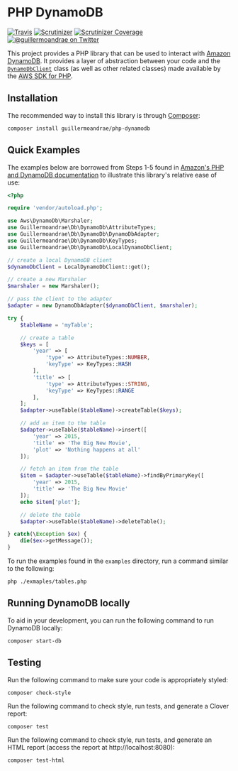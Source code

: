 # PHP DynamoDB
[![Travis](https://img.shields.io/travis/guillermoandrae/php-dynamodb.svg?style=flat-square)](https://travis-ci.org/guillermoandrae/php-dynamodb) [![Scrutinizer](https://img.shields.io/scrutinizer/g/guillermoandrae/php-dynamodb.svg?style=flat-square)](https://scrutinizer-ci.com/g/guillermoandrae/php-dynamodb/) [![Scrutinizer Coverage](https://img.shields.io/scrutinizer/coverage/g/guillermoandrae/php-dynamodb.svg?style=flat-square)](https://scrutinizer-ci.com/g/guillermoandrae/php-dynamodb/)
 [![@guillermoandrae on Twitter](http://img.shields.io/badge/twitter-%40guillermoandrae-blue.svg?style=flat-square)](https://twitter.com/guillermoandrae)

This project provides a PHP library that can be used to interact with [Amazon DynamoDB](https://aws.amazon.com/dynamodb/). It provides a layer of abstraction between your code and the [`DynamoDbClient`](https://docs.aws.amazon.com/aws-sdk-php/v3/api/class-Aws.DynamoDb.DynamoDbClient.html) class (as well as other related classes) made available by the [AWS SDK for PHP](https://github.com/aws/aws-sdk-php). 

## Installation
The recommended way to install this library is through [Composer](https://getcomposer.org/):
```
composer install guillermoandrae/php-dynamodb
```

## Quick Examples
The examples below are borrowed from Steps 1-5 found in [Amazon's PHP and DynamoDB documentation](https://docs.aws.amazon.com/amazondynamodb/latest/developerguide/GettingStarted.PHP.html) to illustrate this library's relative ease of use:
```php
<?php

require 'vendor/autoload.php';

use Aws\DynamoDb\Marshaler;
use Guillermoandrae\Db\DynamoDb\AttributeTypes;
use Guillermoandrae\Db\DynamoDb\DynamoDbAdapter;
use Guillermoandrae\Db\DynamoDb\KeyTypes;
use Guillermoandrae\Db\DynamoDb\LocalDynamoDbClient;

// create a local DynamoDB client
$dynamoDbClient = LocalDynamoDbClient::get();

// create a new Marshaler
$marshaler = new Marshaler();

// pass the client to the adapter
$adapter = new DynamoDbAdapter($dynamoDbClient, $marshaler);

try {
    $tableName = 'myTable';

    // create a table
    $keys = [
        'year' => [
            'type' => AttributeTypes::NUMBER,
            'keyType' => KeyTypes::HASH
        ],
        'title' => [
            'type' => AttributeTypes::STRING,
            'keyType' => KeyTypes::RANGE
        ],
    ];
    $adapter->useTable($tableName)->createTable($keys);

    // add an item to the table
    $adapter->useTable($tableName)->insert([
        'year' => 2015,
        'title' => 'The Big New Movie',
        'plot' => 'Nothing happens at all'
    ]);

    // fetch an item from the table
    $item = $adapter->useTable($tableName)->findByPrimaryKey([
        'year' => 2015,
        'title' => 'The Big New Movie'
    ]);
    echo $item['plot'];

    // delete the table
    $adapter->useTable($tableName)->deleteTable();

} catch(\Exception $ex) {
    die($ex->getMessage());
}
```

To run the examples found in the `examples` directory, run a command similar to the following:
```
php ./exmaples/tables.php
```

## Running DynamoDB locally
To aid in your development, you can run the following command to run DynamoDB locally:
```
composer start-db
```

## Testing
Run the following command to make sure your code is appropriately styled:
```
composer check-style
```

Run the following command to check style, run tests, and generate a Clover report:
```
composer test
```

Run the following command to check style, run tests, and generate an HTML report (access the report at http://localhost:8080):
```
composer test-html
```
